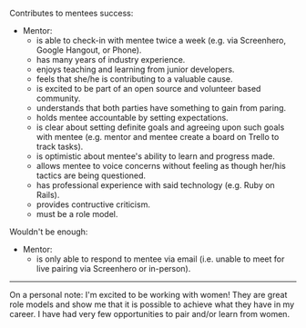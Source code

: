 Contributes to mentees success:
- Mentor:
  - is able to check-in with mentee twice a week (e.g. via Screenhero, Google Hangout, or Phone).
  - has many years of industry experience.
  - enjoys teaching and learning from junior developers.
  - feels that she/he is contributing to a valuable cause.
  - is excited to be part of an open source and volunteer based community.
  - understands that both parties have something to gain from paring.
  - holds mentee accountable by setting expectations.
  - is clear about setting definite goals and agreeing upon such goals with mentee (e.g. mentor and mentee create a board on Trello to track tasks).
  - is optimistic about mentee's ability to learn and progress made.
  - allows mentee to voice concerns without feeling as though her/his tactics are being questioned.
  - has professional experience with said technology (e.g. Ruby on Rails).
  - provides contructive criticism.
  - must be a role model.


Wouldn't be enough:
- Mentor:
  - is only able to respond to mentee via email (i.e. unable to meet for live pairing via Screenhero or in-person).

------------

On a personal note: I'm excited to be working with women! They are great role models and show me that it is possible to achieve what they have in my career. I have had very few opportunities to pair and/or learn from women.